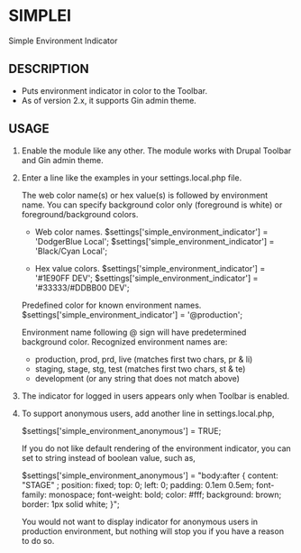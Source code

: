 # SIMPLEI

Simple Environment Indicator


## DESCRIPTION

* Puts environment indicator in color to the Toolbar.
* As of version 2.x, it supports Gin admin theme.


## USAGE

1. Enable the module like any other. The module works with Drupal Toolbar and
   Gin admin theme.

2. Enter a line like the examples in your settings.local.php file.

   The web color name(s) or hex value(s) is followed by environment name.
   You can specify background color only (foreground is white) or
   foreground/background colors.

   - Web color names.
   $settings['simple_environment_indicator'] = 'DodgerBlue Local';
   $settings['simple_environment_indicator'] = 'Black/Cyan Local';

   - Hex value colors.
   $settings['simple_environment_indicator'] = '#1E90FF DEV';
   $settings['simple_environment_indicator'] = '#33333/#DDBB00 DEV';

   Predefined color for known environment names.
   $settings['simple_environment_indicator'] = '@production';

   Environment name following @ sign will have predetermined background color.
   Recognized environment names are:
   - production, prod, prd, live (matches first two chars, pr & li)
   - staging, stage, stg, test (matches first two chars, st & te)
   - development (or any string that does not match above)

3. The indicator for logged in users appears only when Toolbar is enabled.

4. To support anonymous users, add another line in settings.local.php,

   $settings['simple_environment_anonymous'] = TRUE;

   If you do not like default rendering of the environment indicator, you can
   set to string instead of boolean value, such as,

   $settings['simple_environment_anonymous'] = "body:after {
     content: \"STAGE\" ;
     position: fixed;
     top: 0;
     left: 0;
     padding: 0.1em 0.5em;
     font-family: monospace;
     font-weight: bold;
     color: #fff;
     background: brown;
     border: 1px solid white; }";

   You would not want to display indicator for anonymous users in production
   environment, but nothing will stop you if you have a reason to do so.
